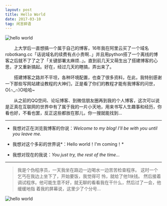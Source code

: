 ```yaml
---
layout: post
title: Hello World
date: 2017-03-10 
tag: 闲言碎语
---
```



 ![hello world](http://omjh2j5h3.bkt.clouddn.com/2017-03-09.jpg)



　　上大学后一直想搞一个属于自己的博客，16年我在阿里云买了一个域名robotkang.cc「话说域名的续费有点小贵啊..」并且用python搭了一个离线的博客之后就不了了之了「关键部署太麻烦..」。直到前几天又萌生出了搭建博客的心思，才又重新搞起。好在，经过几天的瞎搞，弄出来了。     

<p> </p> 

　　搭建博客之路并不平坦，各种环境配置，也查了很多资料，在此，我特别感谢一下那些写网站建设教程的大神们，正是看了你们的教程才能有我博客的问世，O(∩_∩)O哈哈~    
     
&#160; &#160; &#160; &#160;从之前的QQ空间、论坛博客、到微信朋友圈再到我的个人博客，这次可以说是正真在互联网的世界中有了属于我的一片小天地，用来书写人生趣事和经历，你看也好，不看也罢，反正这些都放在那儿，你一搜就能找到... 
   
-----------------

- 我想对正在浏览我博客的你说：*Welcome to my blog! I'll be with you until you leave me.*


- 我想对这个多彩的世界说*：Hello world！I'm coming！*


- 我想对现在的我说：*You just try, the rest of the time...*

-----------------

> 我是个伪程序员，一天我坐在路边一边喝水一边苦苦检查程序。 这时一个乞丐在我边上坐下了，开始要饭，我觉得可
> 怜，就给了他1块钱。 然后接着调试程序。他可能生意不好，就无聊的看看我在干什么，然后过了一会，他缓缓地指
> 着我的屏幕说，这里少了个分号... 

 ![hello world](http://omjh2j5h3.bkt.clouddn.com/timg.jpg)

